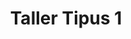 ---
tag: tipus

title: 'Taller Tipus 1'

contingut: 'Blablablablbalabalbalablablab babalalablabal balablabla balablab'

---